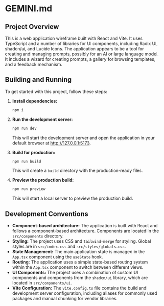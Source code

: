 # GEMINI.md

## Project Overview

This is a web application wireframe built with React and Vite. It uses TypeScript and a number of libraries for UI components, including Radix UI, shadcn/ui, and Lucide Icons. The application appears to be a tool for creating and managing prompts, possibly for an AI or large language model. It includes a wizard for creating prompts, a gallery for browsing templates, and a feedback mechanism.

## Building and Running

To get started with this project, follow these steps:

1.  **Install dependencies:**
    ```bash
    npm i
    ```

2.  **Run the development server:**
    ```bash
    npm run dev
    ```
    This will start the development server and open the application in your default browser at http://127.0.0.1:5173.

3.  **Build for production:**
    ```bash
    npm run build
    ```
    This will create a `build` directory with the production-ready files.

4.  **Preview the production build:**
    ```bash
    npm run preview
    ```
    This will start a local server to preview the production build.

## Development Conventions

*   **Component-based architecture:** The application is built with React and follows a component-based architecture. Components are located in the `src/components` directory.
*   **Styling:** The project uses CSS and `tailwind-merge` for styling. Global styles are in `src/index.css` and `src/styles/globals.css`.
*   **State Management:** The main application state is managed in the `App.tsx` component using the `useState` hook.
*   **Routing:** The application uses a simple state-based routing system within the `App.tsx` component to switch between different views.
*   **UI Components:** The project uses a combination of custom UI components and components from the `shadcn/ui` library, which are located in `src/components/ui`.
*   **Vite Configuration:** The `vite.config.ts` file contains the build and development server configuration, including aliases for commonly used packages and manual chunking for vendor libraries.
